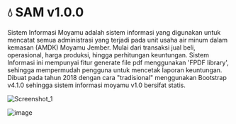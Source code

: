 # 💧 SAM v1.0.0
Sistem Informasi Moyamu adalah sistem informasi yang digunakan untuk mencatat semua administrasi yang terjadi pada unit usaha air minum dalam kemasan (AMDK) Moyamu Jember. Mulai dari transaksi jual beli, operasional, harga produksi, hingga perhitungan keuntungan. Sistem Informasi ini mempunyai fitur generate file pdf menggunakan 'FPDF library', sehingga mempermudah pengguna untuk mencetak laporan keuntungan. <br>
Dibuat pada tahun 2018 dengan cara "tradisional" menggunakan Bootstrap v4.1.0 sehingga sistem informasi moyamu v1.0 bersifat statis.

![Screenshot_1](https://user-images.githubusercontent.com/95736572/208334199-f402b038-2283-4b5e-a4cb-f0b22432a8fe.png)

![image](https://user-images.githubusercontent.com/95736572/208335573-a28ef51c-d22b-4001-a454-1ababdac909f.png)

